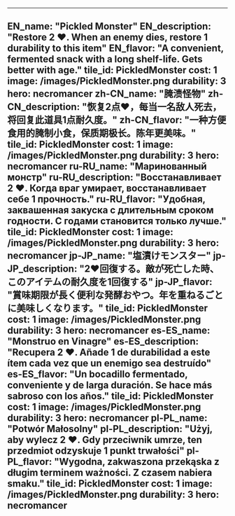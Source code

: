 ---

EN_name: "Pickled Monster"
EN_description: "Restore 2 ❤️. When an enemy dies, restore 1 durability to this item"
EN_flavor: "A convenient, fermented snack with a long shelf-life. Gets better with age."
tile_id: PickledMonster
cost: 1
image: /images/PickledMonster.png
durability: 3
hero: necromancer
zh-CN_name: "腌渍怪物"
zh-CN_description: "恢复2点❤️，每当一名敌人死去，将回复此道具1点耐久度。"
zh-CN_flavor: "一种方便食用的腌制小食，保质期极长。陈年更美味。"
tile_id: PickledMonster
cost: 1
image: /images/PickledMonster.png
durability: 3
hero: necromancer
ru-RU_name: "Маринованный монстр"
ru-RU_description: "Восстанавливает 2 ❤️. Когда враг умирает, восстанавливает себе 1 прочность."
ru-RU_flavor: "Удобная, заквашенная закуска с длительным сроком годности. С годами становится только лучше."
tile_id: PickledMonster
cost: 1
image: /images/PickledMonster.png
durability: 3
hero: necromancer
jp-JP_name: "塩漬けモンスター"
jp-JP_description: "2❤️回復する。敵が死亡した時、このアイテムの耐久度を1回復する"
jp-JP_flavor: "賞味期限が長く便利な発酵おやつ。年を重ねるごとに美味しくなります。"
tile_id: PickledMonster
cost: 1
image: /images/PickledMonster.png
durability: 3
hero: necromancer
es-ES_name: "Monstruo en Vinagre"
es-ES_description: "Recupera 2 ❤️. Añade 1 de durabilidad a este ítem cada vez que un enemigo sea destruído"
es-ES_flavor: "Un bocadillo fermentado, conveniente y de larga duración. Se hace más sabroso con los años."
tile_id: PickledMonster
cost: 1
image: /images/PickledMonster.png
durability: 3
hero: necromancer
pl-PL_name: "Potwór Małosolny"
pl-PL_description: "Użyj, aby wylecz 2 ❤️. Gdy przeciwnik umrze, 
ten przedmiot odzyskuje 1 punkt trwałości"
pl-PL_flavor: "Wygodna, zakwaszona przekąska z długim terminem ważności. Z czasem nabiera smaku."
tile_id: PickledMonster
cost: 1
image: /images/PickledMonster.png
durability: 3
hero: necromancer
---